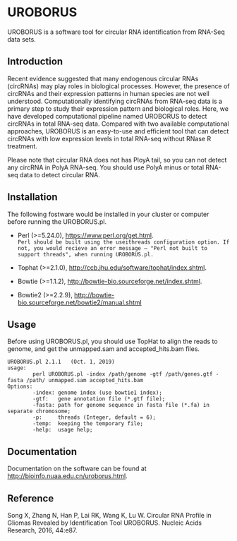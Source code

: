 # UROBORUS

UROBORUS is a software tool for circular RNA identification from RNA-Seq data sets.

## Introduction

Recent evidence suggested that many endogenous circular RNAs (circRNAs) may play roles in biological processes. However, the presence of circRNAs and their expression patterns in human species are not well understood. Computationally identifying circRNAs from RNA-seq data is a primary step to study their expression pattern and biological roles. Here, we have developed computational pipeline named UROBORUS to detect circRNAs in total RNA-seq data. Compared with two available computational approaches, UROBORUS is an easy-to-use and efficient tool that can detect circRNAs with low expression levels in total RNA-seq without RNase R treatment. 

Please note that circular RNA does not has PloyA tail, so you can not detect any circRNA in PolyA RNA-seq. You should use PolyA minus or total RNA-seq data to detect circular RNA.

## Installation

The following fostware would be installed in your cluster or computer before running the UROBORUS.pl.

*  Perl (>=5.24.0), https://www.perl.org/get.html.   
    `Perl should be built using the useithreads configuration option. If not, you would recieve an error message – "Perl not built to support threads", when running UROBORUS.pl.`
    
*  Tophat (>=2.1.0), http://ccb.jhu.edu/software/tophat/index.shtml.

*  Bowtie (>=1.1.2), http://bowtie-bio.sourceforge.net/index.shtml.

*  Bowtie2 (>=2.2.9), http://bowtie-bio.sourceforge.net/bowtie2/manual.shtml

## Usage

Before using UROBORUS.pl, you should use TopHat to align the reads to genome, and get the unmapped.sam and accepted_hits.bam files.

    UROBORUS.pl 2.1.1   (Oct. 1, 2019)
    usage:
            perl UROBORUS.pl -index /path/genome -gtf /path/genes.gtf -fasta /path/ unmapped.sam accepted_hits.bam
    Options:
            -index:	genome index (use bowtie1 index);
            -gtf:	gene annotation file (*.gtf file);
            -fasta:	path for genome sequence in fasta file (*.fa) in separate chromosome;
            -p:	    threads (Integer, default = 6);
            -temp:	keeping the temporary file;
            -help:	usage help;

## Documentation

Documentation on the software can be found at http://bioinfo.nuaa.edu.cn/uroborus.html.

## Reference

Song X, Zhang N, Han P, Lai RK, Wang K, Lu W. Circular RNA Profile in Gliomas Revealed by Identification Tool UROBORUS. Nucleic Acids Research, 2016, 44:e87.
